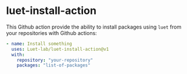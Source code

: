 # luet-install-action

This Github action provide the ability to install packages using `luet` from your repositories with Github actions:


```yaml
- name: Install something
  uses: Luet-lab/luet-install-action@v1
  with:
    repository: "your-repository"
    packages: "list-of-packages"
```
